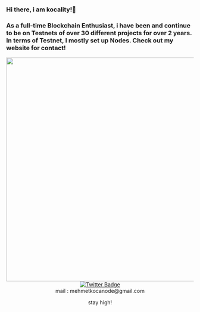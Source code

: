 ### Hi there, i am kocality!👋
 <a></a>
### As a full-time Blockchain Enthusiast, i have been and continue to be on Testnets of over 30 different projects for over 2 years. In terms of Testnet, I mostly set up Nodes. Check out my website for contact! 
 
<div id="header" align="center">
  <img src="https://media.tenor.com/oRB5azzNp9kAAAAd/weeknd.gif" width="600"/>


<div id="badges">
  <a href="https://twitter.com/kkocality">
    <img src="https://img.shields.io/badge/Twitter-blue?style=for-the-badge&logo=twitter&logoColor=white" alt="Twitter Badge"/>
  </a>
</div>

</div>  
<div align="center">  
mail : mehmetkocanode@gmail.com
 
 stay high!
